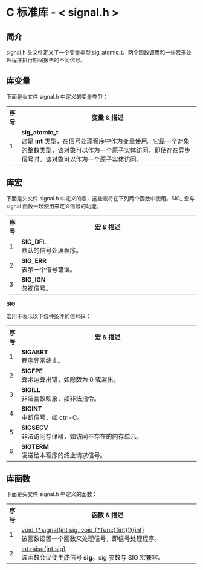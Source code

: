 # C 标准库 - < signal.h >

## 简介
signal.h 头文件定义了一个变量类型 sig_atomic_t、两个函数调用和一些宏来处理程序执行期间报告的不同信号。

## 库变量
下面是头文件 signal.h 中定义的变量类型：

</p> <table > <tr><th style="width:5%">序号</th><th>变量 &amp; 描述</th></tr> <tr><td>1</td><td><b>sig_atomic_t </b><br />这是 <b>int</b> 类型，在信号处理程序中作为变量使用。它是一个对象的整数类型，该对象可以作为一个原子实体访问，即使存在异步信号时，该对象可以作为一个原子实体访问。</td></tr> </table> 

## 库宏
下面是头文件 signal.h 中定义的宏，这些宏将在下列两个函数中使用。SIG_ 宏与 signal 函数一起使用来定义信号的功能。

</p> <table > <tr><th style="width:5%">序号</th><th>宏 &amp; 描述</th></tr> <tr><td>1 </td><td><b>SIG_DFL</b><br />默认的信号处理程序。</td></tr> <tr><td>2 </td><td><b>SIG_ERR</b><br />表示一个信号错误。</td></tr> <tr><td>3 </td><td><b>SIG_IGN</b><br />忽视信号。</td></tr> </table> <p><b>SIG</b> 

宏用于表示以下各种条件的信号码：

</p> <table > <tr><th style="width:5%">序号</th><th>宏 &amp; 描述</th></tr> <tr><td>1 </td><td><b>SIGABRT</b><br />程序异常终止。</td></tr> <tr><td>2 </td><td><b>SIGFPE</b><br />算术运算出错，如除数为 0 或溢出。</td></tr> <tr><td>3 </td><td><b>SIGILL</b><br />非法函数映象，如非法指令。</td></tr> <tr><td>4 </td><td><b>SIGINT</b><br />中断信号，如 ctrl-C。</td></tr> <tr><td>5 </td><td><b>SIGSEGV</b><br />非法访问存储器，如访问不存在的内存单元。</td></tr> <tr><td>6 </td><td><b>SIGTERM</b><br />发送给本程序的终止请求信号。</td></tr> </table> 

## 库函数
下面是头文件 signal.h 中定义的函数：

</p> <table > <tr><th style="width:5%">序号</th><th>函数 &amp; 描述</th></tr> <tr><td>1</td><td><a href="signal.md">void (*signal(int sig, void (*func)(int)))(int)</a><br />该函数设置一个函数来处理信号，即信号处理程序。</td></tr> <tr><td>2</td><td><a href="raise.md">int raise(int sig)</a><br />该函数会促使生成信号 <b>sig</b>。sig 参数与 SIG 宏兼容。</td></tr> </table> 